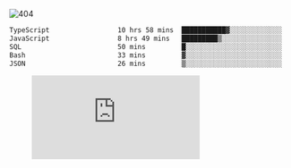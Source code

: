 ![404](https://user-images.githubusercontent.com/378023/89412096-6f759d80-d761-11ea-8c57-84b30ef3f2b1.png)
<!--START_SECTION:waka-->

```txt
TypeScript                 10 hrs 58 mins  ███████████▓░░░░░░░░░░░░░   47.02 %
JavaScript                 8 hrs 49 mins   █████████▒░░░░░░░░░░░░░░░   37.76 %
SQL                        50 mins         █░░░░░░░░░░░░░░░░░░░░░░░░   03.58 %
Bash                       33 mins         ▓░░░░░░░░░░░░░░░░░░░░░░░░   02.37 %
JSON                       26 mins         ▒░░░░░░░░░░░░░░░░░░░░░░░░   01.90 %
```

<!--END_SECTION:waka-->
<figure><embed src="https://wakatime.com/share/@018b853e-267a-435d-a858-33e2b098b9d7/f3c3aa68-553a-4373-a9f9-2d456f62f780.svg"></embed></figure>
